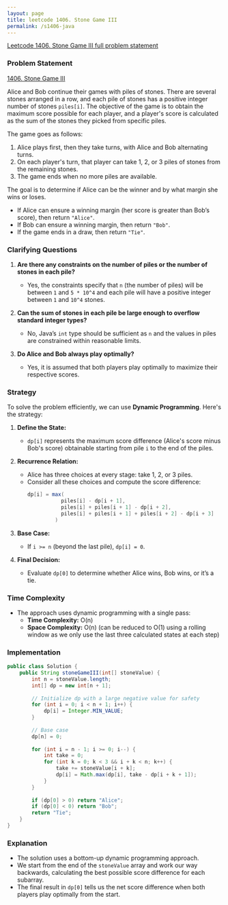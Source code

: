 ```yaml
---
layout: page
title: leetcode 1406. Stone Game III
permalink: /s1406-java
---
```

[Leetcode 1406. Stone Game III full problem statement](https://algoadvance.github.io/algoadvance/l1406)
### Problem Statement

[1406. Stone Game III](https://leetcode.com/problems/stone-game-iii/)

Alice and Bob continue their games with piles of stones. There are several stones arranged in a row, and each pile of stones has a positive integer number of stones `piles[i]`. The objective of the game is to obtain the maximum score possible for each player, and a player's score is calculated as the sum of the stones they picked from specific piles.

The game goes as follows:
1. Alice plays first, then they take turns, with Alice and Bob alternating turns.
2. On each player's turn, that player can take 1, 2, or 3 piles of stones from the remaining stones.
3. The game ends when no more piles are available.

The goal is to determine if Alice can be the winner and by what margin she wins or loses.

- If Alice can ensure a winning margin (her score is greater than Bob’s score), then return `"Alice"`.
- If Bob can ensure a winning margin, then return `"Bob"`.
- If the game ends in a draw, then return `"Tie"`.

### Clarifying Questions

1. **Are there any constraints on the number of piles or the number of stones in each pile?**
   - Yes, the constraints specify that `n` (the number of piles) will be between `1` and `5 * 10^4` and each pile will have a positive integer between `1` and `10^4` stones.
   
2. **Can the sum of stones in each pile be large enough to overflow standard integer types?**
   - No, Java’s `int` type should be sufficient as `n` and the values in piles are constrained within reasonable limits.
   
3. **Do Alice and Bob always play optimally?**
   - Yes, it is assumed that both players play optimally to maximize their respective scores.

### Strategy

To solve the problem efficiently, we can use **Dynamic Programming**. Here's the strategy:

1. **Define the State:** 
   - `dp[i]` represents the maximum score difference (Alice's score minus Bob's score) obtainable starting from pile `i` to the end of the piles.
   
2. **Recurrence Relation:**
   - Alice has three choices at every stage: take 1, 2, or 3 piles.
   - Consider all these choices and compute the score difference:
     ```java
     dp[i] = max(
                piles[i] - dp[i + 1],
                piles[i] + piles[i + 1] - dp[i + 2],
                piles[i] + piles[i + 1] + piles[i + 2] - dp[i + 3]
              )
     ```

3. **Base Case:**
   - If `i >= n` (beyond the last pile), `dp[i] = 0`.
   
4. **Final Decision:**
   - Evaluate `dp[0]` to determine whether Alice wins, Bob wins, or it’s a tie.

### Time Complexity

- The approach uses dynamic programming with a single pass:
  - **Time Complexity:** O(n)
  - **Space Complexity:** O(n) (can be reduced to O(1) using a rolling window as we only use the last three calculated states at each step)

### Implementation

```java
public class Solution {
    public String stoneGameIII(int[] stoneValue) {
        int n = stoneValue.length;
        int[] dp = new int[n + 1];
        
        // Initialize dp with a large negative value for safety
        for (int i = 0; i < n + 1; i++) {
            dp[i] = Integer.MIN_VALUE;
        }
        
        // Base case
        dp[n] = 0;
        
        for (int i = n - 1; i >= 0; i--) {
            int take = 0;
            for (int k = 0; k < 3 && i + k < n; k++) {
                take += stoneValue[i + k];
                dp[i] = Math.max(dp[i], take - dp[i + k + 1]);
            }
        }
        
        if (dp[0] > 0) return "Alice";
        if (dp[0] < 0) return "Bob";
        return "Tie";
    }
}
```

### Explanation

- The solution uses a bottom-up dynamic programming approach.
- We start from the end of the `stoneValue` array and work our way backwards, calculating the best possible score difference for each subarray.
- The final result in `dp[0]` tells us the net score difference when both players play optimally from the start.

